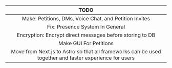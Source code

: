 |                                                  TODO                                                  |
| :----------------------------------------------------------------------------------------------------: |
|                         Make: Petitions, DMs, Voice Chat, and Petition Invites                         |
|                                    Fix: Presence System In General                                     |
|                        Encryption: Encrypt direct messages before storing to DB                        |
|                                         Make GUI For Petitions                                         |
| Move from Next.js to Astro so that all frameworks can be used together and faster experience for users |
